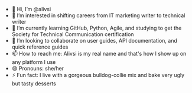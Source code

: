 - 👋 Hi, I’m @alivsi
- 👀 I’m interested in shifting careers from IT marketing writer to technical writer
- 🌱 I’m currently learning GitHub, Python, Agile, and studying to get the Society for Technical Communication certification
- 💞️ I’m looking to collaborate on user guides, API documentation, and quick reference guides
- 📫 How to reach me: Alivsi is my real name and that's how I show up on any platform I use
- 😄 Pronouns: she/her
- ⚡ Fun fact: I live with a gorgeous bulldog-collie mix and bake very ugly but tasty desserts

<!---
alivsi/alivsi is a ✨ special ✨ repository because its `README.md` (this file) appears on your GitHub profile.
You can click the Preview link to take a look at your changes.
--->
